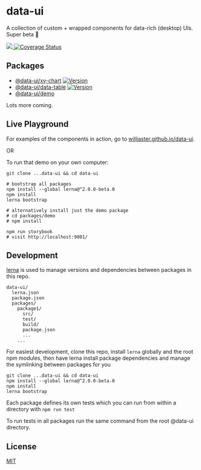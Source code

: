 # data-ui
A collection of custom + wrapped components for data-rich (desktop) UIs. Super beta :baby:

<p>
  <a title="build status" href="https://travis-ci.org/williaster/data-ui">
    <img src="https://travis-ci.org/williaster/data-ui.svg" />
  </a>
  <a href='https://coveralls.io/github/williaster/data-ui?branch=master'>
    <img src='https://coveralls.io/repos/github/williaster/data-ui/badge.svg?branch=master' alt='Coverage Status' />
  </a>
</p>

## Packages
+ [@data-ui/xy-chart](https://github.com/williaster/data-ui/tree/master/packages/xy-chart) [![Version](https://img.shields.io/npm/v/@data-ui/xy-chart.svg?style=flat-square)](https://img.shields.io/npm/v/@data-ui/xy-chart.svg?style=flat-square) 
+ [@data-ui/data-table](https://github.com/williaster/data-ui/tree/master/packages/data-table) [![Version](https://img.shields.io/npm/v/@data-ui/data-table.svg?style=flat-square)](https://img.shields.io/npm/v/@data-ui/data-table.svg?style=flat-square) 
+ [@data-ui/demo](https://github.com/williaster/data-ui/tree/master/packages/demo)

Lots more coming.

## Live Playground

For examples of the components in action, go to [williaster.github.io/data-ui](https://williaster.github.io/data-ui).

OR

To run that demo on your own computer:
```
git clone ...data-ui && cd data-ui

# bootstrap all packages
npm install --global lerna@^2.0.0-beta.0
npm install
lerna bootstrap

# alternatively install just the demo package
# cd packages/demo
# npm install

npm run storybook
# visit http://localhost:9001/
```

## Development
[lerna](https://github.com/lerna/lerna/) is used to manage versions and dependencies between
packages in this repo.

```
data-ui/
  lerna.json
  package.json
  packages/
    package1/
      src/
      test/
      build/
      package.json
      ...
    ...
```

For easiest development, clone this repo, install `lerna` globally and the root npm modules,
then have lerna install package dependencies and manage the symlinking between packages for you
```
git clone ...data-ui && cd data-ui
npm install --global lerna@^2.0.0-beta.0
npm install
lerna bootstrap
```

Each package defines its own tests which you can run from within a directory with
`npm run test`

To run tests in all packages run the same command from the root @data-ui directory.

## License
[MIT](./LICENSE)
